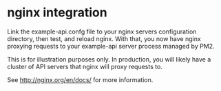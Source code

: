 # nginx integration

Link the example-api.confg file to your nginx servers configuration directory, then test, and reload nginx. With that, you now have nginx proxying requests to your example-api server process managed by PM2.

This is for illustration purposes only. In production, you will likely have a cluster of API servers that nginx will proxy requests to.

See http://nginx.org/en/docs/ for more information.
